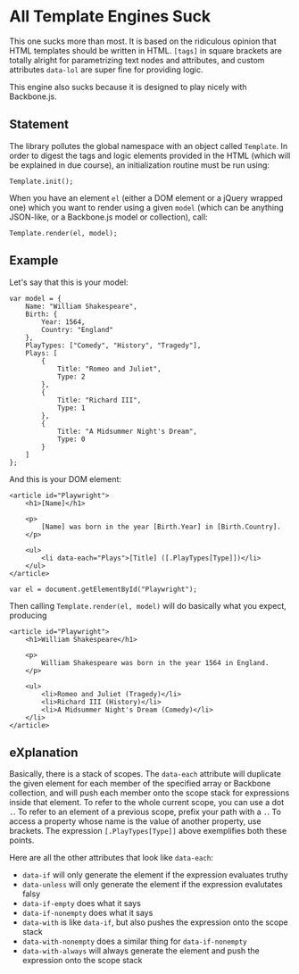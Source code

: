 # All Template Engines Suck

This one sucks more than most. It is based on the ridiculous opinion that HTML templates should be written in HTML. `[tags]` in square brackets are totally alright for parametrizing text nodes and attributes, and custom attributes `data-lol` are super fine for providing logic.

This engine also sucks because it is designed to play nicely with Backbone.js.

## Statement

The library pollutes the global namespace with an object called `Template`. In order to digest the tags and logic elements provided in the HTML (which will be explained in due course), an initialization routine must be run using:

	Template.init();

When you have an element `el` (either a DOM element or a jQuery wrapped one) which you want to render using a given `model` (which can be anything JSON-like, or a Backbone.js model or collection), call:

	Template.render(el, model);
	
## Example

Let's say that this is your model:

	var model = {
		Name: "William Shakespeare",
		Birth: {
			Year: 1564,
			Country: "England"
		},
		PlayTypes: ["Comedy", "History", "Tragedy"],
		Plays: [
			{
				Title: "Romeo and Juliet",
				Type: 2
			},
			{
				Title: "Richard III",
				Type: 1
			},
			{
				Title: "A Midsummer Night's Dream",
				Type: 0
			}
		]
	};
	
And this is your DOM element:

	<article id="Playwright">
		<h1>[Name]</h1>
		
		<p>
			[Name] was born in the year [Birth.Year] in [Birth.Country].
		</p>
		
		<ul>
			<li data-each="Plays">[Title] ([.PlayTypes[Type]])</li>
		</ul>
	</article>
	
	var el = document.getElementById("Playwright");
	
Then calling `Template.render(el, model)` will do basically what you expect, producing

	<article id="Playwright">
		<h1>William Shakespeare</h1>
		
		<p>
			William Shakespeare was born in the year 1564 in England.
		</p>
		
		<ul>
			<li>Romeo and Juliet (Tragedy)</li>
			<li>Richard III (History)</li>
			<li>A Midsummer Night's Dream (Comedy)</li>
		</li>
	</article>
	
## eXplanation
	
Basically, there is a stack of scopes. The `data-each` attribute will duplicate the given element
for each member of the specified array or Backbone collection, and will push each member onto
the scope stack for expressions inside that element. To refer to the whole current scope, you can
use a dot `.`. To refer to an element of a previous scope, prefix your path with a `.`. To
access a property whose name is the value of another property, use brackets. The expression
`[.PlayTypes[Type]]` above exemplifies both these points.

Here are all the other attributes that look like `data-each`:

- `data-if` will only generate the element if the expression evaluates truthy
- `data-unless` will only generate the element if the expression evalutates falsy
- `data-if-empty` does what it says
- `data-if-nonempty` does what it says
- `data-with` is like `data-if`, but also pushes the expression onto the scope stack
- `data-with-nonempty` does a similar thing for `data-if-nonempty`
- `data-with-always` will always generate the element and push the expression onto the scope stack